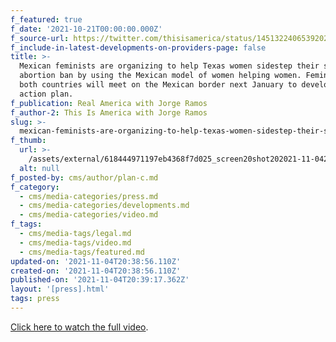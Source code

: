 ```yaml
---
f_featured: true
f_date: '2021-10-21T00:00:00.000Z'
f_source-url: https://twitter.com/thisisamerica/status/1451322406539202562?s=21
f_include-in-latest-developments-on-providers-page: false
title: >-
  Mexican feminists are organizing to help Texas women sidestep their state’s
  abortion ban by using the Mexican model of women helping women. Feminists from
  both countries will meet on the Mexican border next January to develop an
  action plan.
f_publication: Real America with Jorge Ramos
f_author-2: This Is America with Jorge Ramos
slug: >-
  mexican-feminists-are-organizing-to-help-texas-women-sidestep-their-states-abortion-ban-by-using-the-mexican-model-of-women-helping-women-feminists-from-both-countries-will-meet-on-the-mexican-border-next-january-to-develop-an-action-plan
f_thumb:
  url: >-
    /assets/external/618444971197eb4368f7d025_screen20shot202021-11-0420at202.37.29%20PM.png
  alt: null
f_posted-by: cms/author/plan-c.md
f_category:
  - cms/media-categories/press.md
  - cms/media-categories/developments.md
  - cms/media-categories/video.md
f_tags:
  - cms/media-tags/legal.md
  - cms/media-tags/video.md
  - cms/media-tags/featured.md
updated-on: '2021-11-04T20:38:56.110Z'
created-on: '2021-11-04T20:38:56.110Z'
published-on: '2021-11-04T20:39:17.362Z'
layout: '[press].html'
tags: press
---
```


[Click here to watch the full video](https://twitter.com/thisisamerica/status/1451322406539202562?s=21).
